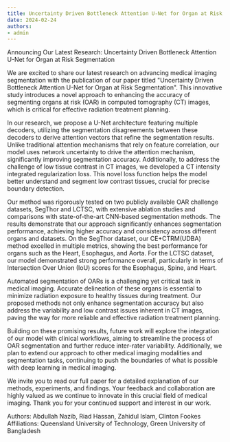 ```yaml
---
title: Uncertainty Driven Bottleneck Attention U-Net for Organ at Risk Segmentation
date: 2024-02-24
authors:
- admin
---
```


Announcing Our Latest Research: Uncertainty Driven Bottleneck Attention U-Net for Organ at Risk Segmentation

<!--more-->

We are excited to share our latest research on advancing medical imaging segmentation with the publication of our paper titled "Uncertainty Driven Bottleneck Attention U-Net for Organ at Risk Segmentation". This innovative study introduces a novel approach to enhancing the accuracy of segmenting organs at risk (OAR) in computed tomography (CT) images, which is critical for effective radiation treatment planning.

In our research, we propose a U-Net architecture featuring multiple decoders, utilizing the segmentation disagreements between these decoders to derive attention vectors that refine the segmentation results. Unlike traditional attention mechanisms that rely on feature correlation, our model uses network uncertainty to drive the attention mechanism, significantly improving segmentation accuracy. Additionally, to address the challenge of low tissue contrast in CT images, we developed a CT intensity integrated regularization loss. This novel loss function helps the model better understand and segment low contrast tissues, crucial for precise boundary detection.

Our method was rigorously tested on two publicly available OAR challenge datasets, SegThor and LCTSC, with extensive ablation studies and comparisons with state-of-the-art CNN-based segmentation methods. The results demonstrate that our approach significantly enhances segmentation performance, achieving higher accuracy and consistency across different organs and datasets. On the SegThor dataset, our CE+CTRM(UDBA) method excelled in multiple metrics, showing the best performance for organs such as the Heart, Esophagus, and Aorta. For the LCTSC dataset, our model demonstrated strong performance overall, particularly in terms of Intersection Over Union (IoU) scores for the Esophagus, Spine, and Heart.

Automated segmentation of OARs is a challenging yet critical task in medical imaging. Accurate delineation of these organs is essential to minimize radiation exposure to healthy tissues during treatment. Our proposed methods not only enhance segmentation accuracy but also address the variability and low contrast issues inherent in CT images, paving the way for more reliable and effective radiation treatment planning.

Building on these promising results, future work will explore the integration of our model with clinical workflows, aiming to streamline the process of OAR segmentation and further reduce inter-rater variability. Additionally, we plan to extend our approach to other medical imaging modalities and segmentation tasks, continuing to push the boundaries of what is possible with deep learning in medical imaging.

We invite you to read our full paper for a detailed explanation of our methods, experiments, and findings. Your feedback and collaboration are highly valued as we continue to innovate in this crucial field of medical imaging.
Thank you for your continued support and interest in our work.

Authors: Abdullah Nazib, Riad Hassan, Zahidul Islam, Clinton Fookes
Affiliations: Queensland University of Technology, Green University of Bangladesh
